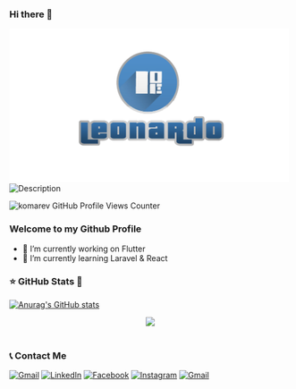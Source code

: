 ### Hi there 👋

<img src="./images/logo_leo.png" width="500">

<!--<div align="center">-->
<img src="https://readme-typing-svg.herokuapp.com?color=%236FDA44&size=32&center=true&vCenter=true&width=600&height=50&lines=Prénom:+Leonardo;Nom:+Rakotondramanana;..." alt="Description" />

![komarev GitHub Profile Views Counter](https://komarev.com/ghpvc/?username=leorak98&color=blue&style=flat-square)

<!--[![GitHub followers](https://img.shields.io/github/followers/leorak98.svg?style=social&label=Followers)](https://github.com/schorio?tab=followers)-->

<!--</div>-->

### Welcome to my Github Profile
- 🔭 I’m currently working on Flutter
- 🌱 I’m currently learning Laravel & React

<!-- (https://komarev.com/ghpvc) -->
<!--
**leorak98/leorak98** is a ✨ _special_ ✨ repository because its `README.md` (this file) appears on your GitHub profile.

Here are some ideas to get you started:

- 🔭 I’m currently working on ...
- 🌱 I’m currently learning ...
- 👯 I’m looking to collaborate on ...
- 🤔 I’m looking for help with ...
- 💬 Ask me about ...
- 📫 How to reach me: ...
- 😄 Pronouns: ...
- ⚡ Fun fact: ...
-->

### ⭐ GitHub Stats 🙈

[![Anurag's GitHub stats](https://github-readme-stats.vercel.app/api?username=leorak98&show_icons=true&hide_border=false&title_color=3B1F94f&icon_color=FFE500&bg_color=09131B&text_color=ffffff&border_color=0c1a25)](https://github.com/anuraghazra/github-readme-stats)

 <p align="center">

  <img src ="https://github-readme-streak-stats.herokuapp.com?user=leorak98&theme=darcula&hide_border=true&background=FFFFFF00">
  <br>
  <br>
</p>

### 📞 Contact Me

<a href="mailto:leonardorak98@gmail.com" target="_blank"><img src="https://img.shields.io/badge/Gmail-D14836?&style=flat-square&logo=gmail&logoColor=white" alt="Gmail"></a>
<a href="https://www.linkedin.com/in/leonardo-rakotondramanana-21489820b/" target="_blank"><img src="https://img.shields.io/badge/LinkedIn-%230077B5.svg?&style=flat-square&logo=linkedin&logoColor=white" alt="LinkedIn"></a>
<a href="https://www.facebook.com/leonardo.rakotondramanana" target="_blank"><img src="https://img.shields.io/badge/Facebook-%231877F2.svg?&style=flat-square&logo=facebook&logoColor=white" alt="Facebook"></a>
<a href="https://www.instagram.com/leonardo.rakotondramanana/" target="_blank"><img src="https://img.shields.io/badge/Instagram-%23E4405F.svg?&style=flat-square&logo=instagram&logoColor=white" alt="Instagram"></a>
<a href="https://wa/me/261328662185" target="_blank"><img src="https://img.shields.io/badge/WhatsApp-25D366?&style=flat-square&logo=whatsapp&logoColor=white" alt="Gmail"></a>

